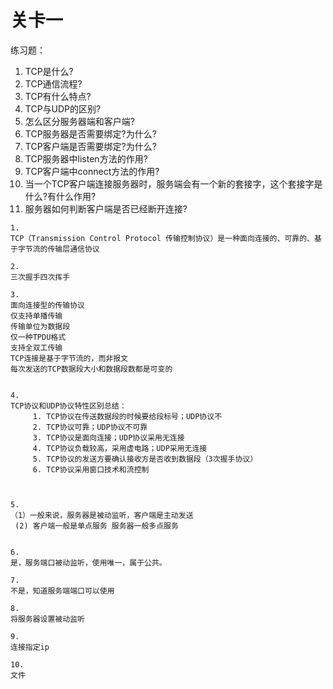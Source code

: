 # 关卡一

练习题：

1. TCP是什么?
2. TCP通信流程?
3. TCP有什么特点?
4. TCP与UDP的区别?
5. 怎么区分服务器端和客户端?
6. TCP服务器是否需要绑定?为什么?
7. TCP客户端是否需要绑定?为什么?
8. TCP服务器中listen方法的作用?
9. TCP客户端中connect方法的作用?
10. 当一个TCP客户端连接服务器时，服务端会有一个新的套接字，这个套接字是什么?有什么作用?
11. 服务器如何判断客户端是否已经断开连接?

```
1.
TCP（Transmission Control Protocol 传输控制协议）是一种面向连接的、可靠的、基于字节流的传输层通信协议

2.
三次握手四次挥手

3.
面向连接型的传输协议
仅支持单播传输
传输单位为数据段
仅一种TPDU格式
支持全双工传输
TCP连接是基于字节流的，而非报文
每次发送的TCP数据段大小和数据段数都是可变的


4.
TCP协议和UDP协议特性区别总结：
     1. TCP协议在传送数据段的时候要给段标号；UDP协议不
     2. TCP协议可靠；UDP协议不可靠
     3. TCP协议是面向连接；UDP协议采用无连接
     4. TCP协议负载较高，采用虚电路；UDP采用无连接
     5. TCP协议的发送方要确认接收方是否收到数据段（3次握手协议）
     6. TCP协议采用窗口技术和流控制



5.
（1）一般来说，服务器是被动监听，客户端是主动发送 
 (2) 客户端一般是单点服务 服务器一般多点服务


6.
是，服务端口被动监听，使用唯一，属于公共。

7. 
不是，知道服务端端口可以使用

8.
将服务器设置被动监听

9.
连接指定ip

10.
文件
```



